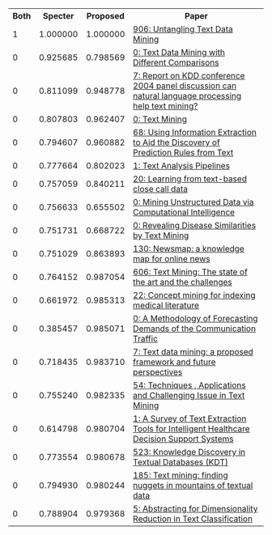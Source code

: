 <html><table><tr>
<th>Both</th>
<th>Specter</th>
<th>Proposed</th>
<th>Paper</th>
</tr>
<tr>
<td>1</td>
<td>1.000000</td>
<td>1.000000</td>
<td><a href="https://www.semanticscholar.org/paper/3ae06b21b40cffa07ac1e92e0c453aa835f8a70b">906: Untangling Text Data Mining</a></td>
</tr>
<tr>
<td>0</td>
<td>0.925685</td>
<td>0.798569</td>
<td><a href="https://www.semanticscholar.org/paper/3dc620aecd8a113d37aed954ae5e2a9c17197b2b">0: Text Data Mining with Different Comparisons</a></td>
</tr>
<tr>
<td>0</td>
<td>0.811099</td>
<td>0.948778</td>
<td><a href="https://www.semanticscholar.org/paper/6e16149a792640b22149558a237ca61c129a6012">7: Report on KDD conference 2004 panel discussion can natural language processing help text mining?</a></td>
</tr>
<tr>
<td>0</td>
<td>0.807803</td>
<td>0.962407</td>
<td><a href="https://www.semanticscholar.org/paper/797f34e14d85652400f5c7ab354dbba6397d4c26">0: Text Mining</a></td>
</tr>
<tr>
<td>0</td>
<td>0.794607</td>
<td>0.960882</td>
<td><a href="https://www.semanticscholar.org/paper/267a09143004912fe0a5ee6256e7edf9910265c1">68: Using Information Extraction to Aid the Discovery of Prediction Rules from Text</a></td>
</tr>
<tr>
<td>0</td>
<td>0.777664</td>
<td>0.802023</td>
<td><a href="https://www.semanticscholar.org/paper/1d7ac7d322dccd2dc7a7b23cd07a6bd21bb42442">1: Text Analysis Pipelines</a></td>
</tr>
<tr>
<td>0</td>
<td>0.757059</td>
<td>0.840211</td>
<td><a href="https://www.semanticscholar.org/paper/00512afb3245b07c35bdd72cf45ad75d880e3f9a">20: Learning from text-based close call data</a></td>
</tr>
<tr>
<td>0</td>
<td>0.756633</td>
<td>0.655502</td>
<td><a href="https://www.semanticscholar.org/paper/1ffbabb97b7bcd647b4cead895be645384db7441">0: Mining Unstructured Data via Computational Intelligence</a></td>
</tr>
<tr>
<td>0</td>
<td>0.751731</td>
<td>0.668722</td>
<td><a href="https://www.semanticscholar.org/paper/effc9e1434780eb7655f8dcebb8055f88f1203af">0: Revealing Disease Similarities by Text Mining</a></td>
</tr>
<tr>
<td>0</td>
<td>0.751029</td>
<td>0.863893</td>
<td><a href="https://www.semanticscholar.org/paper/aa75fcae66c2d779fb045ce737a06697ee2cc8fc">130: Newsmap: a knowledge map for online news</a></td>
</tr>
<tr>
<td>0</td>
<td>0.764152</td>
<td>0.987054</td>
<td><a href="https://www.semanticscholar.org/paper/9a80ec16880ae43dc20c792ea3734862d85ba4d7">606: Text Mining: The state of the art and the challenges</a></td>
</tr>
<tr>
<td>0</td>
<td>0.661972</td>
<td>0.985313</td>
<td><a href="https://www.semanticscholar.org/paper/84041ae229d02900bce8b49ae59f5572544448d3">22: Concept mining for indexing medical literature</a></td>
</tr>
<tr>
<td>0</td>
<td>0.385457</td>
<td>0.985071</td>
<td><a href="https://www.semanticscholar.org/paper/f3678ef5065f478637257ffec72c4bc01020f200">0: A Methodology of Forecasting Demands of the Communication Traffic</a></td>
</tr>
<tr>
<td>0</td>
<td>0.718435</td>
<td>0.983710</td>
<td><a href="https://www.semanticscholar.org/paper/55409820c94256cc013b0bbf8b3921a0ec29539d">7: Text data mining: a proposed framework and future perspectives</a></td>
</tr>
<tr>
<td>0</td>
<td>0.755240</td>
<td>0.982335</td>
<td><a href="https://www.semanticscholar.org/paper/55313dc79567a3968f8c3f6e72b4fd9b1123fcd4">54: Techniques , Applications and Challenging Issue in Text Mining</a></td>
</tr>
<tr>
<td>0</td>
<td>0.614798</td>
<td>0.980704</td>
<td><a href="https://www.semanticscholar.org/paper/87c95d6d2487ff9877591b7a7367eef79450aaa1">1: A Survey of Text Extraction Tools for Intelligent Healthcare Decision Support Systems</a></td>
</tr>
<tr>
<td>0</td>
<td>0.773554</td>
<td>0.980678</td>
<td><a href="https://www.semanticscholar.org/paper/ed58a10febc743e7a27841c8dec4cf75f261923d">523: Knowledge Discovery in Textual Databases (KDT)</a></td>
</tr>
<tr>
<td>0</td>
<td>0.794930</td>
<td>0.980244</td>
<td><a href="https://www.semanticscholar.org/paper/7175428d95d3b92741018e2889fc593b08e0a259">185: Text mining: finding nuggets in mountains of textual data</a></td>
</tr>
<tr>
<td>0</td>
<td>0.788904</td>
<td>0.979368</td>
<td><a href="https://www.semanticscholar.org/paper/2b2ed310e8cea46293f17c6c78246689a470f53c">5: Abstracting for Dimensionality Reduction in Text Classification</a></td>
</tr>
</table></html>
